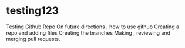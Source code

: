 # testing123
Testing Github Repo
On future directions , how to use github
Creating a repo and adding files
Creating the branches
Making , reviewing and merging pull requests.